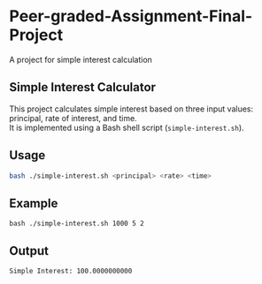 # Peer-graded-Assignment-Final-Project
A project for simple interest calculation

## Simple Interest Calculator

This project calculates simple interest based on three input values: principal, rate of interest, and time.  
It is implemented using a Bash shell script (`simple-interest.sh`).

## Usage
```bash
bash ./simple-interest.sh <principal> <rate> <time>
```
## Example
```
bash ./simple-interest.sh 1000 5 2
```
## Output
```
Simple Interest: 100.0000000000
```



